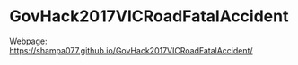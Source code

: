 # GovHack2017VICRoadFatalAccident
Webpage: https://shampa077.github.io/GovHack2017VICRoadFatalAccident/ 
